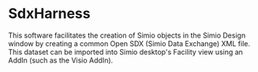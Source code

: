 # SdxHarness
This software facilitates the creation of Simio objects in the Simio Design window by creating a common Open SDX (Simio Data Exchange)  XML file.
This dataset can be imported into Simio desktop's Facility view using an AddIn (such as the Visio AddIn).

